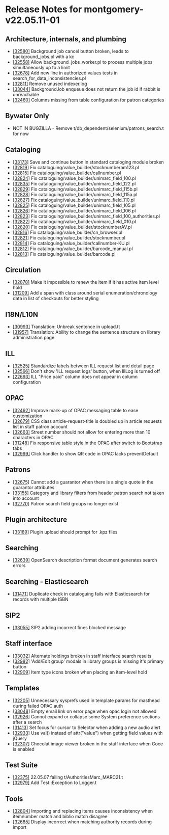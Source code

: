 
# Release Notes for montgomery-v22.05.11-01

## Architecture, internals, and plumbing

- [[32580]](http://bugs.koha-community.org/bugzilla3/show_bug.cgi?id=32580) Background job cancel button broken, leads to background_jobs.pl with a kc
- [[32558]](http://bugs.koha-community.org/bugzilla3/show_bug.cgi?id=32558) Allow background_jobs_worker.pl to process multiple jobs simultaneously up to a limit
- [[32678]](http://bugs.koha-community.org/bugzilla3/show_bug.cgi?id=32678) Add new line in authorized values tests in search_for_data_inconsistencies.pl
- [[32811]](http://bugs.koha-community.org/bugzilla3/show_bug.cgi?id=32811) Remove unused indexer.log
- [[33044]](http://bugs.koha-community.org/bugzilla3/show_bug.cgi?id=33044) BackgroundJob enqueue does not return the job id if rabbit is unreachable
- [[32460]](http://bugs.koha-community.org/bugzilla3/show_bug.cgi?id=32460) Columns missing from table configuration for patron categories

## Bywater Only

- NOT IN BUGZILLA - Remove t/db_dependent/selenium/patrons_search.t for now

## Cataloging

- [[33173]](http://bugs.koha-community.org/bugzilla3/show_bug.cgi?id=33173) Save and continue button in standard cataloging module broken
- [[32819]](http://bugs.koha-community.org/bugzilla3/show_bug.cgi?id=32819) Fix cataloguing/value_builder/stocknumberam123.pl
- [[32815]](http://bugs.koha-community.org/bugzilla3/show_bug.cgi?id=32815) Fix cataloguing/value_builder/callnumber.pl
- [[32824]](http://bugs.koha-community.org/bugzilla3/show_bug.cgi?id=32824) Fix cataloguing/value_builder/unimarc_field_100.pl
- [[32835]](http://bugs.koha-community.org/bugzilla3/show_bug.cgi?id=32835) Fix cataloguing/value_builder/unimarc_field_122.pl
- [[32829]](http://bugs.koha-community.org/bugzilla3/show_bug.cgi?id=32829) Fix cataloguing/value_builder/unimarc_field_115b.pl
- [[32828]](http://bugs.koha-community.org/bugzilla3/show_bug.cgi?id=32828) Fix cataloguing/value_builder/unimarc_field_115a.pl
- [[32827]](http://bugs.koha-community.org/bugzilla3/show_bug.cgi?id=32827) Fix cataloguing/value_builder/unimarc_field_110.pl
- [[32825]](http://bugs.koha-community.org/bugzilla3/show_bug.cgi?id=32825) Fix cataloguing/value_builder/unimarc_field_105.pl
- [[32826]](http://bugs.koha-community.org/bugzilla3/show_bug.cgi?id=32826) Fix cataloguing/value_builder/unimarc_field_106.pl
- [[32823]](http://bugs.koha-community.org/bugzilla3/show_bug.cgi?id=32823) Fix cataloguing/value_builder/unimarc_field_100_authorities.pl
- [[32822]](http://bugs.koha-community.org/bugzilla3/show_bug.cgi?id=32822) Fix cataloguing/value_builder/unimarc_field_010.pl
- [[32820]](http://bugs.koha-community.org/bugzilla3/show_bug.cgi?id=32820) Fix cataloguing/value_builder/stocknumberAV.pl
- [[32816]](http://bugs.koha-community.org/bugzilla3/show_bug.cgi?id=32816) Fix cataloguing/value_builder/cn_browser.pl
- [[32821]](http://bugs.koha-community.org/bugzilla3/show_bug.cgi?id=32821) Fix cataloguing/value_builder/stocknumber.pl
- [[32814]](http://bugs.koha-community.org/bugzilla3/show_bug.cgi?id=32814) Fix cataloguing/value_builder/callnumber-KU.pl
- [[32812]](http://bugs.koha-community.org/bugzilla3/show_bug.cgi?id=32812) Fix cataloguing/value_builder/barcode_manual.pl
- [[32813]](http://bugs.koha-community.org/bugzilla3/show_bug.cgi?id=32813) Fix cataloguing/value_builder/barcode.pl

## Circulation

- [[32878]](http://bugs.koha-community.org/bugzilla3/show_bug.cgi?id=32878) Make it impossible to renew the item if it has active item level hold
- [[31209]](http://bugs.koha-community.org/bugzilla3/show_bug.cgi?id=31209) Add a span with class around serial enumeration/chronology data in list of checkouts for better styling

## I18N/L10N

- [[30993]](http://bugs.koha-community.org/bugzilla3/show_bug.cgi?id=30993) Translation: Unbreak sentence in upload.tt
- [[31957]](http://bugs.koha-community.org/bugzilla3/show_bug.cgi?id=31957) Translation: Ability to change the sentence structure on library administration page

## ILL

- [[32525]](http://bugs.koha-community.org/bugzilla3/show_bug.cgi?id=32525) Standardize labels between ILL request list and detail page
- [[32566]](http://bugs.koha-community.org/bugzilla3/show_bug.cgi?id=32566) Don't show 'ILL request logs' button, when IllLog is turned off
- [[22693]](http://bugs.koha-community.org/bugzilla3/show_bug.cgi?id=22693) ILL "Price paid" column does not appear in column configuration

## OPAC

- [[32492]](http://bugs.koha-community.org/bugzilla3/show_bug.cgi?id=32492) Improve mark-up of OPAC messaging table to ease customization
- [[32679]](http://bugs.koha-community.org/bugzilla3/show_bug.cgi?id=32679) CSS class article-request-title is doubled up in article requests list in staff patron account
- [[32663]](http://bugs.koha-community.org/bugzilla3/show_bug.cgi?id=32663) Street number should not allow for entering more than 10 characters in OPAC
- [[31248]](http://bugs.koha-community.org/bugzilla3/show_bug.cgi?id=31248) Fix responsive table style in the OPAC after switch to Bootstrap tabs
- [[32999]](http://bugs.koha-community.org/bugzilla3/show_bug.cgi?id=32999) Click handler to show QR code in OPAC lacks preventDefault

## Patrons

- [[32675]](http://bugs.koha-community.org/bugzilla3/show_bug.cgi?id=32675) Cannot add a guarantor when there is a single quote in the guarantor attributes
- [[33155]](http://bugs.koha-community.org/bugzilla3/show_bug.cgi?id=33155) Category and library filters from header patron search not taken into account
- [[32770]](http://bugs.koha-community.org/bugzilla3/show_bug.cgi?id=32770) Patron search field groups no longer exist

## Plugin architecture

- [[33189]](http://bugs.koha-community.org/bugzilla3/show_bug.cgi?id=33189) Plugin upload should prompt for .kpz files

## Searching

- [[32639]](http://bugs.koha-community.org/bugzilla3/show_bug.cgi?id=32639) OpenSearch description format document generates search errors

## Searching - Elasticsearch

- [[31471]](http://bugs.koha-community.org/bugzilla3/show_bug.cgi?id=31471) Duplicate check in cataloguing fails with Elasticsearch for records with multiple ISBN

## SIP2

- [[33055]](http://bugs.koha-community.org/bugzilla3/show_bug.cgi?id=33055) SIP2 adding incorrect fines blocked message

## Staff interface

- [[33032]](http://bugs.koha-community.org/bugzilla3/show_bug.cgi?id=33032) Alternate holdings broken in staff interface search results
- [[32982]](http://bugs.koha-community.org/bugzilla3/show_bug.cgi?id=32982) 'Add/Edit group' modals in library groups is missing it's primary button
- [[32909]](http://bugs.koha-community.org/bugzilla3/show_bug.cgi?id=32909) Item type icons broken when placing an item-level hold

## Templates

- [[32205]](http://bugs.koha-community.org/bugzilla3/show_bug.cgi?id=32205) Unnecessary sysprefs used in template params for masthead during failed OPAC auth
- [[33048]](http://bugs.koha-community.org/bugzilla3/show_bug.cgi?id=33048) Empty email link on error page when opac login not allowed
- [[32926]](http://bugs.koha-community.org/bugzilla3/show_bug.cgi?id=32926) Cannot expand or collapse some System preference sections after a search
- [[31413]](http://bugs.koha-community.org/bugzilla3/show_bug.cgi?id=31413) Set focus for cursor to Selector when adding a new audio alert
- [[32933]](http://bugs.koha-community.org/bugzilla3/show_bug.cgi?id=32933) Use val() instead of attr("value") when getting field values with jQuery
- [[32307]](http://bugs.koha-community.org/bugzilla3/show_bug.cgi?id=32307) Chocolat image viewer broken in the staff interface when Coce is enabled

## Test Suite

- [[32375]](http://bugs.koha-community.org/bugzilla3/show_bug.cgi?id=32375) 22.05.07 failing t/AuthoritiesMarc_MARC21.t
- [[32979]](http://bugs.koha-community.org/bugzilla3/show_bug.cgi?id=32979) Add Test::Exception to Logger.t

## Tools

- [[32804]](http://bugs.koha-community.org/bugzilla3/show_bug.cgi?id=32804) Importing and replacing items causes inconsistency when itemnumber match and biblio match disagree
- [[32685]](http://bugs.koha-community.org/bugzilla3/show_bug.cgi?id=32685) Display incorrect when matching authority records during import



